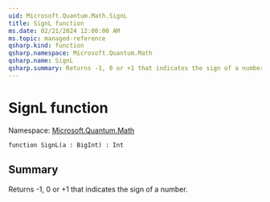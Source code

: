 ```yaml
---
uid: Microsoft.Quantum.Math.SignL
title: SignL function
ms.date: 02/21/2024 12:00:00 AM
ms.topic: managed-reference
qsharp.kind: function
qsharp.namespace: Microsoft.Quantum.Math
qsharp.name: SignL
qsharp.summary: Returns -1, 0 or +1 that indicates the sign of a number.
---
```


# SignL function

Namespace: [Microsoft.Quantum.Math](xref:Microsoft.Quantum.Math)

```qsharp
function SignL(a : BigInt) : Int
```

## Summary
Returns -1, 0 or +1 that indicates the sign of a number.
